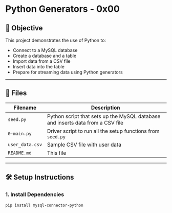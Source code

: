 # Python Generators - 0x00

## 📌 Objective

This project demonstrates the use of Python to:

- Connect to a MySQL database
- Create a database and a table
- Import data from a CSV file
- Insert data into the table
- Prepare for streaming data using Python generators

---

## 📁 Files

| Filename        | Description |
|-----------------|-------------|
| `seed.py`       | Python script that sets up the MySQL database and inserts data from a CSV file |
| `0-main.py`     | Driver script to run all the setup functions from `seed.py` |
| `user_data.csv` | Sample CSV file with user data |
| `README.md`     | This file |

---

## 🛠️ Setup Instructions

### 1. Install Dependencies

```bash
pip install mysql-connector-python
